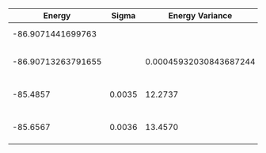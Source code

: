 | Energy             | Sigma  | Energy Variance        | DOF | Einf | Method                       | Reference |
|--------------------|--------|------------------------|-----|------|------------------------------|-----------|
| -86.9071441699763  |        |                        | 36  | 0    | Exact diagonalization        | [code](https://github.com/varbench/methods/blob/main/scripts/Heisenberg/square_36_O/ed_lattice_symmetries.sh) |
| -86.90713263791655 |        | 0.00045932030843687244 | 36  | 0    | DMRG (bond dimension = 2048) | [code](https://github.com/varbench/methods/blob/main/scripts/Heisenberg/square_36_O/dmrg.sh) |
| -85.4857           | 0.0035 | 12.2737                | 36  | 0    | RBM (alpha = 1)              | TODO: own code (RBM) |
| -85.6567           | 0.0036 | 13.4570                | 36  | 0    | Jastrow baseline             | TODO: own code (Jastrow) |
